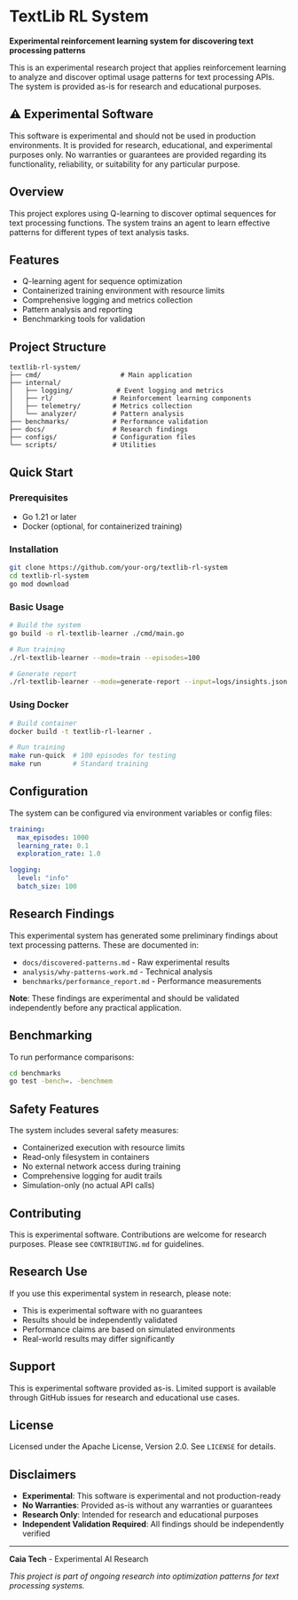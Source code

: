 # TextLib RL System

**Experimental reinforcement learning system for discovering text processing patterns**

This is an experimental research project that applies reinforcement learning to analyze and discover optimal usage patterns for text processing APIs. The system is provided as-is for research and educational purposes.

## ⚠️ Experimental Software

This software is experimental and should not be used in production environments. It is provided for research, educational, and experimental purposes only. No warranties or guarantees are provided regarding its functionality, reliability, or suitability for any particular purpose.

## Overview

This project explores using Q-learning to discover optimal sequences for text processing functions. The system trains an agent to learn effective patterns for different types of text analysis tasks.

## Features

- Q-learning agent for sequence optimization
- Containerized training environment with resource limits
- Comprehensive logging and metrics collection
- Pattern analysis and reporting
- Benchmarking tools for validation

## Project Structure

```
textlib-rl-system/
├── cmd/                    # Main application
├── internal/
│   ├── logging/           # Event logging and metrics
│   ├── rl/               # Reinforcement learning components
│   ├── telemetry/        # Metrics collection
│   └── analyzer/         # Pattern analysis
├── benchmarks/           # Performance validation
├── docs/                 # Research findings
├── configs/              # Configuration files
└── scripts/              # Utilities
```

## Quick Start

### Prerequisites

- Go 1.21 or later
- Docker (optional, for containerized training)

### Installation

```bash
git clone https://github.com/your-org/textlib-rl-system
cd textlib-rl-system
go mod download
```

### Basic Usage

```bash
# Build the system
go build -o rl-textlib-learner ./cmd/main.go

# Run training
./rl-textlib-learner --mode=train --episodes=100

# Generate report
./rl-textlib-learner --mode=generate-report --input=logs/insights.json
```

### Using Docker

```bash
# Build container
docker build -t textlib-rl-learner .

# Run training
make run-quick  # 100 episodes for testing
make run        # Standard training
```

## Configuration

The system can be configured via environment variables or config files:

```yaml
training:
  max_episodes: 1000
  learning_rate: 0.1
  exploration_rate: 1.0

logging:
  level: "info"
  batch_size: 100
```

## Research Findings

This experimental system has generated some preliminary findings about text processing patterns. These are documented in:

- `docs/discovered-patterns.md` - Raw experimental results
- `analysis/why-patterns-work.md` - Technical analysis
- `benchmarks/performance_report.md` - Performance measurements

**Note**: These findings are experimental and should be validated independently before any practical application.

## Benchmarking

To run performance comparisons:

```bash
cd benchmarks
go test -bench=. -benchmem
```

## Safety Features

The system includes several safety measures:

- Containerized execution with resource limits
- Read-only filesystem in containers
- No external network access during training
- Comprehensive logging for audit trails
- Simulation-only (no actual API calls)

## Contributing

This is experimental software. Contributions are welcome for research purposes. Please see `CONTRIBUTING.md` for guidelines.

## Research Use

If you use this experimental system in research, please note:

- This is experimental software with no guarantees
- Results should be independently validated
- Performance claims are based on simulated environments
- Real-world results may differ significantly

## Support

This is experimental software provided as-is. Limited support is available through GitHub issues for research and educational use cases.

## License

Licensed under the Apache License, Version 2.0. See `LICENSE` for details.

## Disclaimers

- **Experimental**: This software is experimental and not production-ready
- **No Warranties**: Provided as-is without any warranties or guarantees
- **Research Only**: Intended for research and educational purposes
- **Independent Validation Required**: All findings should be independently verified

---

**Caia Tech** - Experimental AI Research

*This project is part of ongoing research into optimization patterns for text processing systems.*